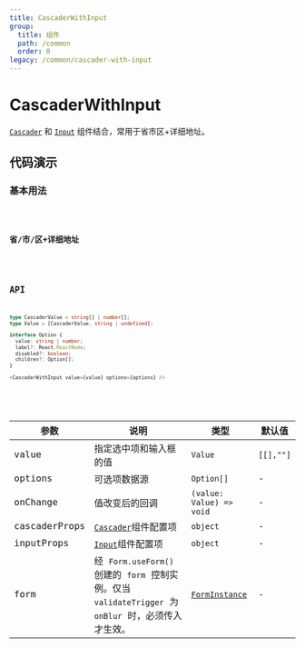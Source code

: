 ```yaml
---
title: CascaderWithInput
group:
  title: 组件
  path: /common
  order: 0
legacy: /common/cascader-with-input
---
```


# CascaderWithInput

[`Cascader`](https://ant.design/components/cascader-cn/#API) 和 [`Input`](https://ant.design/components/input-cn/#API) 组件结合，常用于省市区+详细地址。

## 代码演示

### 基本用法

<code src="./demos/Demo1.tsx" />

### 省/市/区+详细地址

<code src="./demos/Demo2.tsx" />

## API

```typescript
type CascaderValue = string[] | number[];
type Value = [CascaderValue, string | undefined];

interface Option {
  value: string | number;
  label?: React.ReactNode;
  disabled?: boolean;
  children?: Option[];
}

<CascaderWithInput value={value} options={options} />
```

<br />

| 参数          | 说明   | 类型    | 默认值    |
| ------------- | ------------- | ------------- | --------- |
| value         | 指定选中项和输入框的值 | `Value` | `[[],""]` |
| options       | 可选项数据源  | `Option[]` | - |
| onChange      | 值改变后的回调  | `(value: Value) => void` | - |
| cascaderProps | [`Cascader`](https://ant.design/components/cascader-cn/#API)组件配置项 | `object` | - |
| inputProps    | [`Input`](https://ant.design/components/input-cn/#API)组件配置项  | `object` | - |
| form          | 经 `Form.useForm()` 创建的 `form` 控制实例。仅当 `validateTrigger` 为 `onBlur` 时，必须传入才生效。 | [`FormInstance`](https://ant.design/components/form-cn/#FormInstance) | - |

